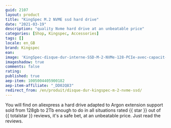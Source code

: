 ```yaml
---
guid: 2107
layout: product 
title: "KingSpec M.2 NVME ssd hard drive"
date: "2021-03-19"
description: "quality Nvme hard drive at an unbeatable price"
categories: [Shop, Kingspec, Accessories]
tags: []
locale: en_GB
brand: Kingspec
ean: 
image: 'KingSpec-disque-dur-interne-SSD-M-2-NVMe-128-PCIe-avec-capacit-de-256-go.jpg'
imageshadow: true
comments: false
rating:  
published: true
aep-item: 1005004405900182
aep-item-affiliate: "_DD02Q83"
redirect_from: /en/produit/disque-dur-kingspec-m-2-nvme-ssd/
---
```


You will find on aliexpress a hard drive adapted to Argon extension support sold from 128gb to 2Tb enough to do in all situations rated {{ star }} out of {{ totalstar }} reviews, it's a safe bet, at an unbeatable price. Just read the reviews.

